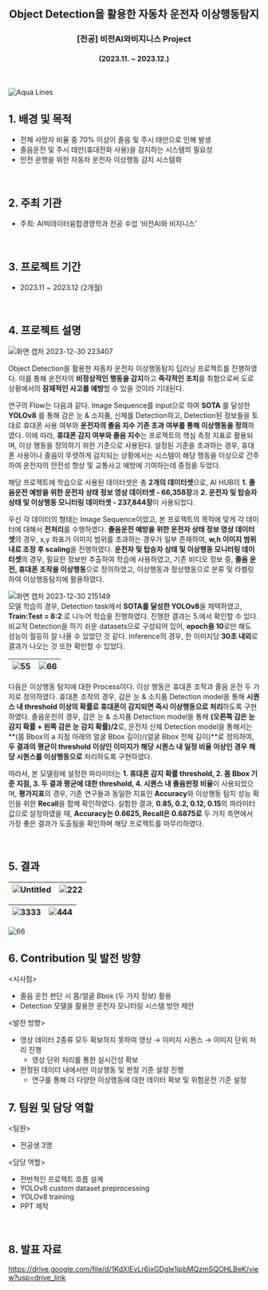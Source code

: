 <h2 align='center'> Object Detection을 활용한 자동차 운전자 이상행동탐지 
<h3 align="center"> [전공] 비전AI와비지니스 Project </h3>  
<h4 align='center'> (2023.11. ~ 2023.12.) </h4>  
<br/>

![Aqua Lines](https://raw.githubusercontent.com/andreasbm/readme/master/assets/lines/aqua.png)  


## 1. 배경 및 목적

- 전체 사망자 비율 중 70% 이상이 졸음 및 주시 태만으로 인해 발생
- 졸음운전 및 주시 태만(휴대전화 사용)을 감지하는 시스템의 필요성
- 안전 운행을 위한 자동차 운전자 이상행동 감지 시스템화

<br/>

## 2. 주최 기관   

- 주최: AI빅데이터융합경영학과 전공 수업 ‘비전AI와 비지니스’  

<br/>

## 3. 프로젝트 기간   

- 2023.11 ~ 2023.12 (2개월)

<br/>

## 4. 프로젝트 설명    
![화면 캡처 2023-12-30 223407](https://github.com/Ji-eun-Kim/VisionAI_project/assets/124686375/5e8b15f5-206b-4cee-a61c-dd9725bf9751)  

Object Detection을 활용한 자동차 운전자 이상행동탐지 딥러닝 프로젝트를 진행하였다. 이를 통해 운전자의 **비정상적인 행동을 감지**하고 **즉각적인 조치**를 취함으로써 도로 상황에서의 **잠재적인 사고를 예방**할 수 있을 것이라 기대된다.    

연구의 Flow는 다음과 같다. Image Sequence를 input으로 하여 **SOTA** 를 달성한 **YOLOv8** 를 통해 감은 눈 & 소지품, 신체를 Detection하고, Detection된 정보들을 토대로 휴대폰 사용 여부와 **운전자의 졸음 지수 기존 초과 여부를 통해 이상행동을 정의**하였다. 이에 따라, **휴대폰 감지 여부와 졸음 지수**는 프로젝트의 핵심 측정 지표로 활용되며, 이상 행동을 정의하기 위한 기준으로 사용된다. 설정된 기준을 초과하는 경우, 휴대폰 사용이나 졸음이 뚜렷하게 감지되는 상황에서는 시스템이 해당 행동을 이상으로 간주하여 운전자의 안전성 향상 및 교통사고 예방에 기여하는데 중점을 두었다.    

해당 프로젝트에 학습으로 사용된 데이터셋은 총 **2개의 데이터셋**으로, AI HUB의 **1. 졸음운전 예방을 위한 운전자 상태 정보 영상 데이터셋 - 66,358장**과 **2. 운전자 및 탑승자 상태 및 이상행동 모니터링 데이터셋 - 237,844장**이 사용되었다.  

우선 각 데이터의 형태는 Image Sequence이었고, 본 프로젝트의 목적에 맞게 각 데이터에 대해서 **전처리**를 수행하였다. **졸음운전 예방을 위한 운전자 상태 정보 영상 데이터셋**의 경우, x,y 좌표가 이미지 범위를 초과하는 경우가 일부 존재하여, **w,h 이미지 범위 내로 조정 후 scaling**을 진행하였다. **운전자 및 탑승자 상태 및 이상행동 모니터링 데이터셋**의 경우, 필요한 정보만 추출하여 학습에 사용하였고, 기존 비디오 정보 중, **졸음 운전, 휴대폰 조작을 이상행동**으로 정의하였고, 이상행동과 정상행동으로 분류 및 라벨링하여 이상행동탐지에 활용하였다.  

![화면 캡처 2023-12-30 215149](https://github.com/Ji-eun-Kim/VisionAI_project/assets/124686375/0fa4128e-3f12-40a5-b0ef-493cdc49bb33)  
모델 학습의 경우, Detection task에서 **SOTA를 달성한 YOLOv8**을 채택하였고, **Train:Test = 8:2** 로 나누어 학습을 진행하였다. 진행한 결과는 5.에서 확인할 수 있다. 비교적 Detection을 하기 쉬운 datasets으로 구성되어 있어, **epoch을 10**로만 해도 성능이 월등히 잘 나올 수 있었던 것 같다. Inference의 경우, 한 이미지당 **30초 내외**로 결과가 나오는 것 또한 확인할 수 있었다.  

![55](https://github.com/Ji-eun-Kim/VisionAI_project/assets/124686375/c1936b40-cb0d-4f56-87fe-59937d2ed116)|![66](https://github.com/Ji-eun-Kim/VisionAI_project/assets/124686375/700cc1d5-d2e0-44d1-8f1c-c78d614027ac)
---|---|

다음은 이상행동 탐지에 대한 Process이다. 이상 행동은 휴대폰 조작과 졸음 운전 두 가지로 정의하였다. 휴대폰 조작의 경우, 감은 눈 & 소지품 Detection model을 통해 **시퀀스 내 threshold 이상의 확률로 휴대폰이 감지되면 즉시 이상행동으로 처리**하도록 구현하였다. 졸음운전의 경우, 감은 눈 & 소지품 Detection model을 통해 **(오른쪽 감은 눈 감지 확률 + 왼쪽 감은 눈 감지 확률)/2**로, 운전자 신체 Detection model을 통해서는 **(몸 Bbox의 a 지점 아래의 얼굴 Bbox 길이)/(얼굴 Bbox 전체 길이)**로 정의하여, **두 결과의 평균이 threshold 이상인 이미지가 해당 시퀀스 내 일정 비율 이상인 경우** **해당 시퀀스를 이상행동으로** 처리하도록 구현하였다.  

따라서, 본 모델링에 설정한 파라미터는 **1. 휴대폰 감지 확률 threshold, 2. 몸 Bbox 기준 지점, 3. 두 결과 평균에 대한 threshold, 4. 시퀀스 내 졸음판정 비율**이 사용되었으며, **평가지표**의 경우, 기존 연구들과 동일한 지표인 **Accuracy**와 이상행동 탐지 성능 확인을 위한 **Recall**을 함께 확인하였다. 실험한 결과, **0.85, 0.2, 0.12, 0.15**의 파라미터 값으로 설정하였을 때, **Accuracy는 0.6625, Recall은 0.6875로** 두 가지 측면에서 가장 좋은 결과가 도출됨을 확인하며 해당 프로젝트를 마무리하였다.  

<br/>

## 5. 결과  
![Untitled](https://github.com/Ji-eun-Kim/VisionAI_project/assets/124686375/c61dd550-80b9-4991-9cea-966e43ff5317)|![222](https://github.com/Ji-eun-Kim/VisionAI_project/assets/124686375/35efccc5-d388-4b15-bc58-873487d4c992)
---|---|

![3333](https://github.com/Ji-eun-Kim/VisionAI_project/assets/124686375/72dde112-4e84-4dc5-b0fc-4ff14821cbde) | ![444](https://github.com/Ji-eun-Kim/VisionAI_project/assets/124686375/1808cd96-b3db-4ca9-a36e-df983c6b4d19)
---|---|

![66](https://github.com/Ji-eun-Kim/VisionAI_project/assets/124686375/531eef24-33ad-4c22-a87b-2f2a8f96cfc2)


## 6. Contribution 및 발전 방향    

<시사점>   
- 졸음 운전 판단 시 몸/얼굴 Bbox (두 가지 정보) 활용    
- Detection 모델을 활용한 운전자 모니터링 시스템 방안 제안  

<발전 방향>     
- 영상 데이터 2종류 모두 확보하지 못하여 영상 → 이미지 시퀀스 → 이미지 단위 처리 진행  
    - 영상 단위 처리를 통한 실시간성 확보  
- 한정된 데이터 내에서만 이상행동 및 판정 기준 설정 진행  
    - 연구를 통해 더 다양한 이상행동에 대한 데이터 확보 및 위험운전 기준 설정  

## 7. 팀원 및 담당 역할    

<팀원>   
- 전공생 3명    

<담당 역할>    
- 전반적인 프로젝트 흐름 설계    
- YOLOv8 custom dataset preprocessing    
- YOLOv8 training      
- PPT 제작  
  
<br/>


## 8. 발표 자료

https://drive.google.com/file/d/1KdXlEvLr6ixGDgle1ipbMQzmSQOHLBeK/view?usp=drive_link
